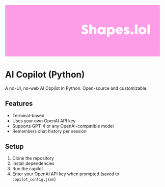 ![banner](https://raw.githubusercontent.com/shapeslol/Copilot/refs/heads/main/banner.png)
# AI Copilot (Python)

A no-UI, no-web AI Copilot in Python. Open-source and customizable.

## Features

- Terminal-based
- Uses your own OpenAI API key
- Supports GPT-4 or any OpenAI-compatible model
- Remembers chat history per session

## Setup

1. Clone the repository
2. Install dependencies
3. Run the copilot
4. Enter your OpenAI API key when prompted (saved to `copilot_config.json`)
